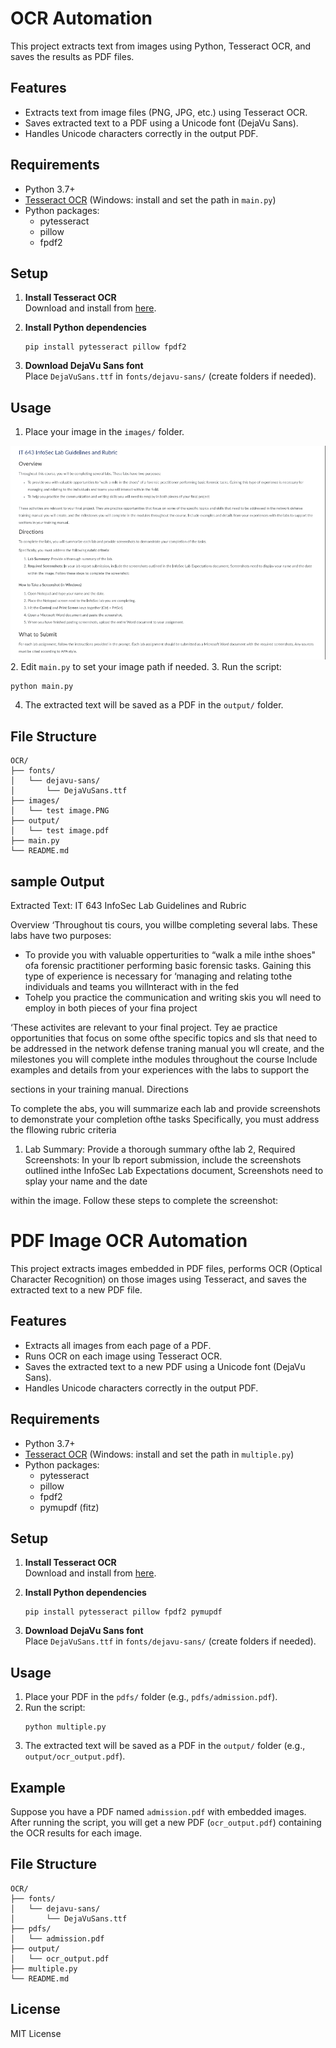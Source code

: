 # OCR Automation

This project extracts text from images using Python, Tesseract OCR, and saves the results as PDF files.

## Features

- Extracts text from image files (PNG, JPG, etc.) using Tesseract OCR.
- Saves extracted text to a PDF using a Unicode font (DejaVu Sans).
- Handles Unicode characters correctly in the output PDF.

## Requirements

- Python 3.7+
- [Tesseract OCR](https://github.com/tesseract-ocr/tesseract) (Windows: install and set the path in `main.py`)
- Python packages:
  - pytesseract
  - pillow
  - fpdf2

## Setup

1. **Install Tesseract OCR**  
   Download and install from [here](https://github.com/tesseract-ocr/tesseract/wiki).

2. **Install Python dependencies**  
   ```
   pip install pytesseract pillow fpdf2
   ```

3. **Download DejaVu Sans font**  
   Place `DejaVuSans.ttf` in `fonts/dejavu-sans/` (create folders if needed).

## Usage

1. Place your image in the `images/` folder.



![Sample OCR Image](images/test%20image.PNG)
2. Edit `main.py` to set your image path if needed.
3. Run the script:
   ```
   python main.py
   ```
4. The extracted text will be saved as a PDF in the `output/` folder.

## File Structure

```
OCR/
├── fonts/
│   └── dejavu-sans/
│       └── DejaVuSans.ttf
├── images/
│   └── test image.PNG
├── output/
│   └── test image.pdf
├── main.py
└── README.md
```



## sample Output




Extracted Text:
IT 643 InfoSec Lab Guidelines and Rubric

Overview
‘Throughout tis cours, you willbe completing several labs. These labs have two purposes:

+ To provide you with valuable opperturities to “walk a mile inthe shoes" ofa forensic practitioner performing basic forensic tasks. Gaining this type of experience is necessary for
‘managing and relating tothe individuals and teams you willnteract with in the fed
+ Tohelp you practice the communication and writing skis you wll need to employ in both pieces of your fina project

‘These activites are relevant to your final project. Tey ae practice opportunities that focus on some ofthe specific topics and sls that need to be addressed in the network defense
traning manual you wll create, and the milestones you will complete inthe modules throughout the course Include examples and details from your experiences with the labs to support the

sections in your training manual.
Directions

To complete the abs, you will summarize each lab and provide screenshots to demonstrate your completion ofthe tasks
Specifically, you must address the fllowing rubric criteria

1. Lab Summary: Provide a thorough summary ofthe lab
2, Required Screenshots: In your lb report submission, include the screenshots outlined inthe InfoSec Lab Expectations document, Screenshots need to splay your name and the date

within the image. Follow these steps to complete the screenshot:


# PDF Image OCR Automation

This project extracts images embedded in PDF files, performs OCR (Optical Character Recognition) on those images using Tesseract, and saves the extracted text to a new PDF file.

## Features

- Extracts all images from each page of a PDF.
- Runs OCR on each image using Tesseract OCR.
- Saves the extracted text to a new PDF using a Unicode font (DejaVu Sans).
- Handles Unicode characters correctly in the output PDF.

## Requirements

- Python 3.7+
- [Tesseract OCR](https://github.com/tesseract-ocr/tesseract) (Windows: install and set the path in `multiple.py`)
- Python packages:
  - pytesseract
  - pillow
  - fpdf2
  - pymupdf (fitz)

## Setup

1. **Install Tesseract OCR**  
   Download and install from [here](https://github.com/tesseract-ocr/tesseract/wiki).

2. **Install Python dependencies**  
   ```
   pip install pytesseract pillow fpdf2 pymupdf
   ```

3. **Download DejaVu Sans font**  
   Place `DejaVuSans.ttf` in `fonts/dejavu-sans/` (create folders if needed).

## Usage

1. Place your PDF in the `pdfs/` folder (e.g., `pdfs/admission.pdf`).
2. Run the script:
   ```
   python multiple.py
   ```
3. The extracted text will be saved as a PDF in the `output/` folder (e.g., `output/ocr_output.pdf`).

## Example

Suppose you have a PDF named `admission.pdf` with embedded images.  
After running the script, you will get a new PDF (`ocr_output.pdf`) containing the OCR results for each image.

## File Structure

```
OCR/
├── fonts/
│   └── dejavu-sans/
│       └── DejaVuSans.ttf
├── pdfs/
│   └── admission.pdf
├── output/
│   └── ocr_output.pdf
├── multiple.py
└── README.md
```


## License

MIT License